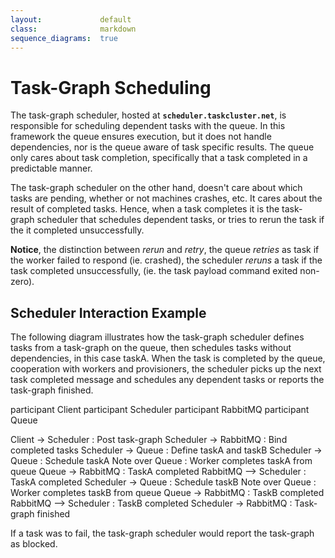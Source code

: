 ```yaml
---
layout:             default
class:              markdown
sequence_diagrams:  true
---
```


Task-Graph Scheduling
=====================
The task-graph scheduler, hosted at **`scheduler.taskcluster.net`**, is
responsible for scheduling dependent tasks with the queue. In this framework
the queue ensures execution, but it does not handle dependencies, nor is the
queue aware of task specific results. The queue only cares about task
completion, specifically that a task completed in a predictable manner.

The task-graph scheduler on the other hand, doesn't care about which tasks are
pending, whether or not machines crashes, etc. It cares about the result of
completed tasks. Hence, when a task completes it is the task-graph scheduler
that schedules dependent tasks, or tries to rerun the task if the it completed
unsuccessfully.

**Notice**, the distinction between _rerun_ and _retry_, the queue _retries_ as
task if the worker failed to respond (ie. crashed), the scheduler _reruns_ a
task if the task completed unsuccessfully, (ie. the task payload command exited
non-zero).

Scheduler Interaction Example
-----------------------------
The following diagram illustrates how the task-graph scheduler defines tasks
from a task-graph on the queue, then schedules tasks without dependencies, in
this case taskA. When the task is completed by the queue, cooperation with
workers and provisioners, the scheduler picks up the next task completed
message and schedules any dependent tasks or reports the task-graph finished.

<div class="sequence-diagram-hand" style="margin:auto;">
participant Client
participant Scheduler
participant RabbitMQ
participant Queue

Client      ->  Scheduler   : Post task-graph
Scheduler   ->  RabbitMQ    : Bind completed tasks
Scheduler   ->  Queue       : Define taskA and taskB
Scheduler   ->  Queue       : Schedule taskA
Note over Queue : Worker completes taskA from queue
Queue       ->  RabbitMQ    : TaskA completed
RabbitMQ    --> Scheduler   : TaskA completed
Scheduler   ->  Queue       : Schedule taskB
Note over Queue : Worker completes taskB from queue
Queue       ->  RabbitMQ    : TaskB completed
RabbitMQ    --> Scheduler   : TaskB completed
Scheduler   ->  RabbitMQ    : Task-graph finished
</div>

If a task was to fail, the task-graph scheduler would report the task-graph as
blocked.